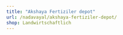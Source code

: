 ```yaml
---
title: "Akshaya Fertiziler depot"
url: /nadavayal/akshaya-fertiziler-depot/
shop: Landwirtschaftlich
---
```

